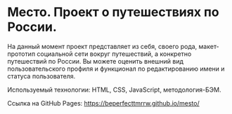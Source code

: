 # Место. Проект о путешествиях по России.

На данный момент проект представляет из себя, своего рода, макет-прототип социальной сети
вокруг путешествий, а конкретно путешествий по России. Вы можете оценить внешний вид
пользовательского профиля и функционал по редактированию имени и статуса пользователя.

Используемый технологии: HTML, CSS, JavaScript, методология-БЭМ.

Ссылка на GitHub Pages: https://beperfecttmrrw.github.io/mesto/


